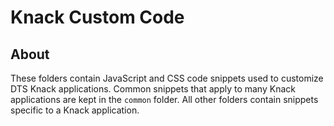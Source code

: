 # Knack Custom Code

## About

These folders contain JavaScript and CSS code snippets used to customize DTS Knack applications. Common snippets that apply to many Knack applications are kept in the `common` folder. All other folders contain snippets specific to a Knack application.
